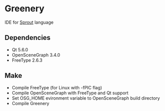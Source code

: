 # Greenery
IDE for [Sprout](https://github.com/krre/sprout) language

## Dependencies
- Qt 5.6.0
- OpenSceneGraph 3.4.0
- FreeType 2.6.3
 
## Make
- Compile FreeType (for Linux with -fPIC flag)
- Compile OpenSceneGraph with FreeType and Qt support
- Set OSG_HOME evironment variable to OpenSceneGraph build directory
- Compile Greenery
